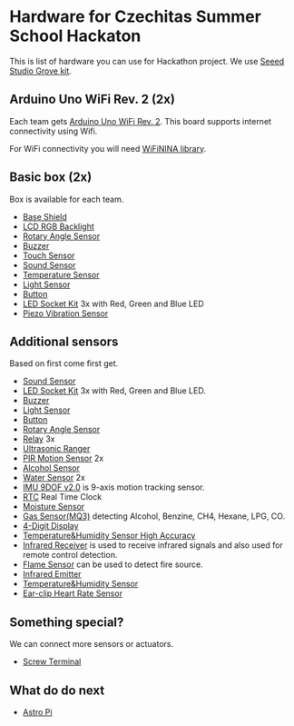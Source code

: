 # Hardware for Czechitas Summer School Hackaton

This is list of hardware you can use for Hackathon project. We use [Seeed Studio Grove kit](http://wiki.seeedstudio.com/Grove_System/).

## Arduino Uno WiFi Rev. 2 (2x)

Each team gets [Arduino Uno WiFi Rev. 2](https://www.arduino.cc/en/Guide/ArduinoUnoWiFiRev2). This board supports internet connectivity using Wifi.

For WiFi connectivity you will need [WiFiNINA library](https://www.arduino.cc/en/Reference/WiFiNINA).

## Basic box (2x)

Box is available for each team.

* [Base Shield](http://wiki.seeedstudio.com/Base_Shield_V2/)
* [LCD RGB Backlight](http://wiki.seeedstudio.com/Grove-LCD_RGB_Backlight/)
* [Rotary Angle Sensor](http://wiki.seeedstudio.com/Grove-Rotary_Angle_Sensor/)
* [Buzzer](http://wiki.seeedstudio.com/Grove-Buzzer/)
* [Touch Sensor](http://wiki.seeedstudio.com/Grove-Touch_Sensor/)
* [Sound Sensor](http://wiki.seeedstudio.com/Grove-Sound_Sensor/)
* [Temperature Sensor](http://wiki.seeedstudio.com/Grove-Temperature_Sensor/)
* [Light Sensor](http://wiki.seeedstudio.com/Grove-Light_Sensor/)
* [Button](http://wiki.seeedstudio.com/Grove-Button/)
* [LED Socket Kit](http://wiki.seeedstudio.com/Grove-LED_Socket_Kit/) 3x with Red, Green and Blue LED
* [Piezo Vibration Sensor](http://wiki.seeedstudio.com/Grove-Piezo_Vibration_Sensor/)

## Additional sensors

Based on first come first get.

* [Sound Sensor](http://wiki.seeedstudio.com/Grove-Sound_Sensor/)
* [LED Socket Kit](http://wiki.seeedstudio.com/Grove-LED_Socket_Kit/) 3x with Red, Green and Blue LED.
* [Buzzer](http://wiki.seeedstudio.com/Grove-Buzzer/)
* [Light Sensor](http://wiki.seeedstudio.com/Grove-Light_Sensor/)
* [Button](http://wiki.seeedstudio.com/Grove-Button/)
* [Rotary Angle Sensor](http://wiki.seeedstudio.com/Grove-Rotary_Angle_Sensor/)
* [Relay](http://wiki.seeedstudio.com/Grove-Relay/) 3x
* [Ultrasonic Ranger](http://wiki.seeedstudio.com/Grove-Ultrasonic_Ranger/)
* [PIR Motion Sensor](http://wiki.seeedstudio.com/Grove-PIR_Motion_Sensor/) 2x
* [Alcohol Sensor](http://wiki.seeedstudio.com/Grove-Alcohol_Sensor/)
* [Water Sensor](http://wiki.seeedstudio.com/Grove-Water_Sensor/) 2x
* [IMU 9DOF v2.0](http://wiki.seeedstudio.com/Grove-IMU_9DOF_v2.0/) is 9-axis motion tracking sensor.
* [RTC](http://wiki.seeedstudio.com/Grove-RTC/) Real Time Clock
* [Moisture Sensor](http://wiki.seeedstudio.com/Grove-Moisture_Sensor/)
* [Gas Sensor(MQ3)](http://wiki.seeedstudio.com/Grove-Gas_Sensor-MQ3/) detecting Alcohol, Benzine, CH4, Hexane, LPG, CO.
* [4-Digit Display](http://wiki.seeedstudio.com/Grove-4-Digit_Display/)
* [Temperature&Humidity Sensor High Accuracy](http://wiki.seeedstudio.com/Grove-TemptureAndHumidity_Sensor-High-Accuracy_AndMini-v1.0/)
* [Infrared Receiver](http://wiki.seeedstudio.com/Grove-Infrared_Receiver/) is used to receive infrared signals and also used for remote control detection.
* [Flame Sensor](http://wiki.seeedstudio.com/Grove-Flame_Sensor/) can be used to detect fire source.
* [Infrared Emitter](http://wiki.seeedstudio.com/Grove-Infrared_Emitter/)
* [Temperature&Humidity Sensor](http://wiki.seeedstudio.com/Grove-TemperatureAndHumidity_Sensor/)
* [Ear-clip Heart Rate Sensor](http://wiki.seeedstudio.com/Grove-Ear-clip_Heart_Rate_Sensor/)

## Something special?

We can connect more sensors or actuators.

* [Screw Terminal](http://wiki.seeedstudio.com/Grove-Screw_Terminal/)

## What do do next

* [Astro Pi](https://astro-pi.org/)


